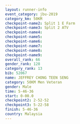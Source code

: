 ```yaml
---
layout: runner-info 
event_category: jbu-2019 
category_km: 50KM 
checkpoint-name2: Split 1 E Farm 
checkpoint-name3: Split 2 ATV 
checkpoint-name4: 
checkpoint-name5: 
checkpoint-name6: 
checkpoint-name7: 
checkpoint-name8: 
checkpoint-name9: 
overall_rank: 66
gender_rank: 128
category_rank: 13
bib: 52067
name: JEFFREY CHONG TEEN SENG
category: 50KM Men Veteran
gender: Male
time: 5-46-36
start: 0-00.0
checkpoint2: 2-52-52
checkpoint3: 5-22-58
finish: 5-46-36
country: Malaysia
---
```

